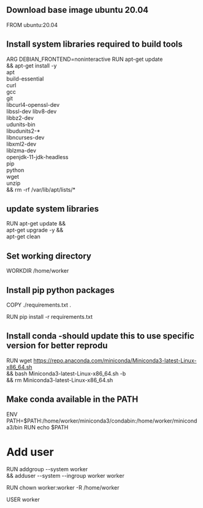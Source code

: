 ## Download base image ubuntu 20.04
FROM ubuntu:20.04

## Install system libraries required to build tools
ARG DEBIAN_FRONTEND=noninteractive
RUN apt-get update \
    && apt-get install -y  \
    apt \
    build-essential \
    curl \
    gcc \
    git \
    libcurl4-openssl-dev \
    libssl-dev libv8-dev \
    libbz2-dev \
    udunits-bin \
    libudunits2-* \
    libncurses-dev \
    libxml2-dev \
    liblzma-dev \
    openjdk-11-jdk-headless \
    pip \
    python \
    wget \
    unzip \
    && rm -rf /var/lib/apt/lists/*
    
    
## update system libraries
RUN apt-get update && \
    apt-get upgrade -y && \
    apt-get clean


## Set working directory
WORKDIR /home/worker

## Install pip python packages
COPY ./requirements.txt .

RUN pip install -r requirements.txt

## Install conda -should update this to use specific version for better reprodu
RUN  wget https://repo.anaconda.com/miniconda/Miniconda3-latest-Linux-x86_64.sh \
   && bash Miniconda3-latest-Linux-x86_64.sh -b \
   && rm Miniconda3-latest-Linux-x86_64.sh

## Make conda available in the PATH
ENV PATH=$PATH:/home/worker/miniconda3/condabin:/home/worker/miniconda3/bin
RUN echo $PATH

# Add user
RUN addgroup --system worker \
    && adduser --system --ingroup worker worker

RUN chown worker:worker -R /home/worker

USER worker








